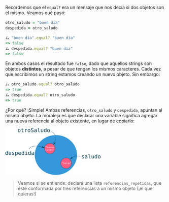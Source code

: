 Recordemos que el `equal?` era un mensaje que nos decía si dos objetos son el mismo. Veamos qué pasó: 

```ruby
otro_saludo = "buen día"
despedida = otro_saludo
```

```ruby
ム "buen día".equal? "buen día"
=> false
ム despedida.equal? "buen día"
=> false
```

En ambos casos el resultado fue `false`, dado que aquellos strings son objetos **distintos**, a pesar de que tengan los mismos caracteres. Cada vez que escribimos un string estamos creando un nuevo objeto. Sin embargo: 

```ruby
ム otro_saludo.equal? otro_saludo
=> true
ム despedida.equal? otro_saludo
=> true
```

¿Por qué? ¡Simple! Ambas referencias, `otro_saludo` y `despedida`, apuntan al mismo objeto. La moraleja es que declarar una variable significa agregar una nueva referencia al objeto existente, en lugar de copiarlo:

<img src="https://raw.githubusercontent.com/MumukiProject/mumuki-guia-ruby-referencias/master/images/multiplesReferencias_1515164745014.png" alt="Múltiples referencias" width="300" height="auto">

> Veamos si se entiende: declará una lista `referencias_repetidas`, que esté conformada por tres referencias a un mismo objeto (¡el que quieras!)